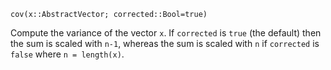 ```
cov(x::AbstractVector; corrected::Bool=true)
```

Compute the variance of the vector `x`. If `corrected` is `true` (the default) then the sum is scaled with `n-1`, whereas the sum is scaled with `n` if `corrected` is `false` where `n = length(x)`.
